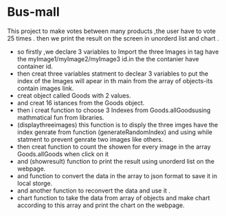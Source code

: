 # Bus-mall
This project to make votes between many products ,the user have to vote 25 times .
then we print the result on the screen in unorderd list and chart .
- so firstly ,we declare 3 variables to Import the three Images in tag have 
the myImage1/myImage2/myImage3 id.in the the contanier have container id.
- then creat three variables  statment to declear 3 variables to put the index of the
 Images will apear in th main from the array of objects-its contain images link.
 - creat object called Goods with 2 values.
 - and creat 16 istances from the Goods object.
 - then i creat function  to choose 3 Indexes from Goods.allGoodsusing mathmatical fun from libraries.
 - (displaythreeimages) this function is to disply the three imges have the index genrate from 
function (generateRandomIndex) and using while statment to prevent genrate two images like others.
- then creat function to count the showen for every image in the array Goods.allGoods when click on it
- and (showresult) function to print the result using unorderd list on the webpage.
- and function to convert the data in the array to json format to save it in local storge.
- and another function to reconvert the data and use it .
-  chart function to take the data from array of objects and make 
 chart according to this array and print the chart on the webpage.

 
  
